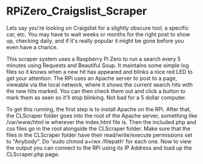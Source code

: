 # RPiZero_Craigslist_Scraper

  Lets say you're looking on Craigslist for a slightly obscure tool, a specific car, etc.
You may have to wait weeks or months for the right post to show up, checking daily, and if it's really popular it might be gone before you even have a chance.

  This scraper system uses a Raspberry Pi Zero to run a search every 5 minutes using Requests and Beautiful Soup.
It maintains some simple log files so it knows when a new hit has appeared and blinks a nice red LED to get your attention.  The RPi uses an Apache server to post to a page, viewable via the local network, where it shows the current search hits with the new hits marked.  You can then check them out and click a button to mark them as seen so it'll stop blinking.  Not bad for a 5 dollar computer.

To get this running, the first step is to install Apache on the RPi.  After that, the CLScraper folder goes into the root of the Apache server, something like /var/www/html ie wherever the index.html file is.  Then the included php and css files go in the root alongside the CLScraper folder.  Make sure that the files in the CLScraper folder have their read/write/execute permissions set to "Anybody".  Do 'sudo chmod a+rwx /filepath' for each one.  Now to view the output you can connect to the RPi using its IP Address and load up the CLScraper.php page.

